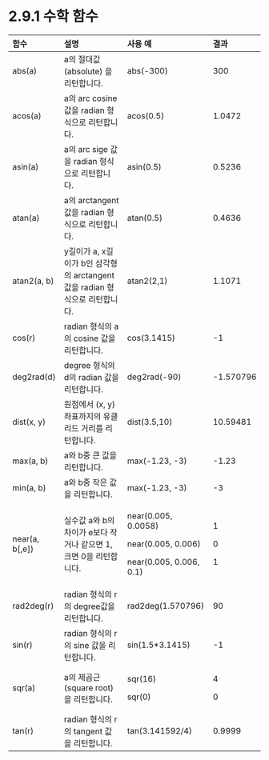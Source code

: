 # 2.9.1 수학 함수

<table>
  <thead>
    <tr>
      <th style="text-align:left">함수</th>
      <th style="text-align:left">설명</th>
      <th style="text-align:left">사용 예</th>
      <th style="text-align:left">결과</th>
    </tr>
  </thead>
  <tbody>
    <tr>
      <td style="text-align:left">abs(a)</td>
      <td style="text-align:left">a의 절대값 (absolute) 을 리턴합니다.</td>
      <td
      style="text-align:left">abs(-300)</td>
        <td style="text-align:left">300</td>
    </tr>
    <tr>
      <td style="text-align:left">acos(a)</td>
      <td style="text-align:left">a의 arc cosine값을 radian 형식으로
        리턴합니다.</td>
      <td style="text-align:left">acos(0.5)</td>
      <td style="text-align:left">1.0472</td>
    </tr>
    <tr>
      <td style="text-align:left">asin(a)</td>
      <td style="text-align:left">a의 arc sige 값을 radian 형식으로
        리턴합니다.</td>
      <td style="text-align:left">asin(0.5)</td>
      <td style="text-align:left">0.5236</td>
    </tr>
    <tr>
      <td style="text-align:left">atan(a)</td>
      <td style="text-align:left">a의 arctangent 값을 radian 형식으로
        리턴합니다.</td>
      <td style="text-align:left">atan(0.5)</td>
      <td style="text-align:left">0.4636</td>
    </tr>
    <tr>
      <td style="text-align:left">atan2(a, b)</td>
      <td style="text-align:left">y길이가 a, x길이가 b인 삼각형의
        arctangent 값을 radian 형식으로 리턴합니다.</td>
      <td
      style="text-align:left">atan2(2,1)</td>
        <td style="text-align:left">1.1071</td>
    </tr>
    <tr>
      <td style="text-align:left">cos(r)</td>
      <td style="text-align:left">radian 형식의 a의 cosine 값을 리턴합니다.</td>
      <td
      style="text-align:left">cos(3.1415)</td>
        <td style="text-align:left">-1</td>
    </tr>
    <tr>
      <td style="text-align:left">deg2rad(d)</td>
      <td style="text-align:left">degree 형식의 d의 radian 값을 리턴합니다.</td>
      <td
      style="text-align:left">deg2rad(-90)</td>
        <td style="text-align:left">-1.570796</td>
    </tr>
    <tr>
      <td style="text-align:left">dist(x, y)</td>
      <td style="text-align:left">원점에서 (x, y) 좌표까지의
        유클리드 거리를 리턴합니다.</td>
      <td
      style="text-align:left">dist(3.5,10)</td>
        <td style="text-align:left">10.59481</td>
    </tr>
    <tr>
      <td style="text-align:left">max(a, b)</td>
      <td style="text-align:left">a와 b중 큰 값을 리턴합니다.</td>
      <td
      style="text-align:left">max(-1.23, -3)</td>
        <td style="text-align:left">-1.23</td>
    </tr>
    <tr>
      <td style="text-align:left">min(a, b)</td>
      <td style="text-align:left">a와 b중 작은 값을 리턴합니다.</td>
      <td
      style="text-align:left">max(-1.23, -3)</td>
        <td style="text-align:left">-3</td>
    </tr>
    <tr>
      <td style="text-align:left">near(a, b[,e])</td>
      <td style="text-align:left">실수값 a와 b의 차이가
        e보다 작거나 같으면 1,
        크면 0을 리턴합니다.</td>
      <td
      style="text-align:left">
        <p>near(0.005, 0.0058)
          <br />
        </p>
        <p>near(0.005, 0.006)
          <br />
        </p>
        <p>near(0.005, 0.006, 0.1)
          <br />
        </p>
        </td>
        <td style="text-align:left">
          <p>1</p>
          <p>0</p>
          <p>1</p>
        </td>
    </tr>
    <tr>
      <td style="text-align:left">rad2deg(r)</td>
      <td style="text-align:left">radian 형식의 r의 degree값을 리턴합니다.</td>
      <td
      style="text-align:left">rad2deg(1.570796)</td>
        <td style="text-align:left">90</td>
    </tr>
    <tr>
      <td style="text-align:left">sin(r)</td>
      <td style="text-align:left">radian 형식의 r의 sine 값을 리턴합니다.</td>
      <td
      style="text-align:left">sin(1.5*3.1415)</td>
        <td style="text-align:left">-1</td>
    </tr>
    <tr>
      <td style="text-align:left">sqr(a)</td>
      <td style="text-align:left">a의 제곱근(square root)을 리턴합니다.</td>
      <td
      style="text-align:left">
        <p>sqr(16)
          <br />
        </p>
        <p>sqr(0)
          <br />
        </p>
        </td>
        <td style="text-align:left">
          <p>4
            <br />
          </p>
          <p>0
            <br />
          </p>
        </td>
    </tr>
    <tr>
      <td style="text-align:left">tan(r)</td>
      <td style="text-align:left">radian 형식의 r의 tangent 값을 리턴합니다.</td>
      <td
      style="text-align:left">tan(3.141592/4)</td>
        <td style="text-align:left">0.9999</td>
    </tr>
  </tbody>
</table>



